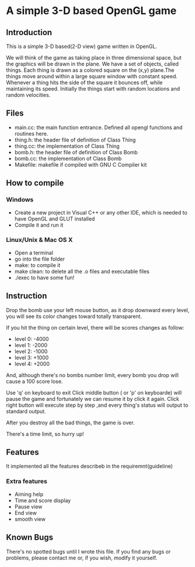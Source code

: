 # A simple 3-D based OpenGL game
## Introduction

This is a simple 3-D based(2-D view) game written in OpenGL.

We will think of the game as taking place in three dimensional space, but the graphics will be drawn in the plane. We have a set of objects, called things. Each thing is drawn as a colored square on the (x,y) plane.The things move around within a large square window with constant speed. Whenever a thing hits the side of the square it bounces off, while maintaining its speed. Initially the things start with random locations and random velocities.

## Files
* main.cc: the main function entrance. Defined all opengl functions and routines here.
* thing.h: the header file of definition of Class Thing
* thing.cc: the implementation of Class Thing
* bomb.h: the header file of definition of Class Bomb
* bomb.cc: the implementation of Class Bomb
* Makefile: makefile if compiled with GNU C Compiler kit

## How to compile
### Windows
* Create a new project in Visual C++ or any other IDE, which is needed to have OpenGL and GLUT installed
* Compile it and run it

### Linux/Unix & Mac OS X
* Open a terminal
* go into the file folder
* make: to compile it
* make clean: to delete all the .o files and executable files
* ./exec to have some fun!

## Instruction

Drop the bomb use your left mouse button, as it drop downward every level, you will see its color changes toward totally transparent.

If you hit the thing on certain level, there will be scores changes as follow:

* level 0: -4000
* level 1: -2000
* level 2: -1000
* level 3: +1000
* level 4: +2000

And, although there's no bombs number limit, every bomb you drop will cause a 100 score lose. 

Use 'q' on keyboard to exit
Click middle button ( or 'p' on keyboarde) will pause the game and fortunately we can resume it by click it again.
Click right button will execute step by step ,and every thing's status will output to standard output.

After you destroy all the bad things, the game is over.

There's a time limit, so hurry up!

## Features
It implemented all the features describeb in the requiremnt(guideline)

### Extra features
* Aiming help
* Time and score display
* Pause view
* End view
* smooth view

## Known Bugs
There's no spotted bugs until I wrote this file. If you find any bugs or problems, please contact me or, if you wish, modify it yourself.


